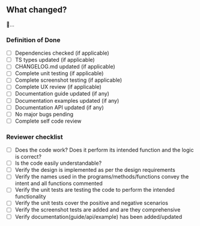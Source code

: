 ## What changed?

🦄...

### Definition of Done

- [ ] Dependencies checked (if applicable)
- [ ] TS types updated (if applicable)
- [ ] CHANGELOG.md updated (if applicable)
- [ ] Complete unit testing (if applicable)
- [ ] Complete screenshot testing (if applicable)
- [ ] Complete UX review (if applicable)
- [ ] Documentation guide updated (if any)
- [ ] Documentation examples updated (if any)
- [ ] Documentation API updated (if any)
- [ ] No major bugs pending
- [ ] Complete self code review

### Reviewer checklist

- [ ] Does the code work? Does it perform its intended function and the logic is correct?
- [ ] Is the code easily understandable?
- [ ] Verify the design is implemented as per the design requirements
- [ ] Verify the names used in the programs/methods/functions convey the intent and all functions commented
- [ ] Verify the unit tests are testing the code to perform the intended functionality
- [ ] Verify the unit tests cover the positive and negative scenarios
- [ ] Verify the screenshot tests are added and are they comprehensive
- [ ] Verify documentation(guide/api/example) has been added/updated
